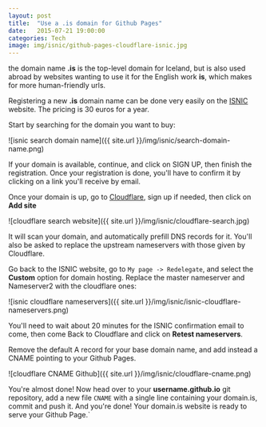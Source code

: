 ```yaml
---
layout: post
title:  "Use a .is domain for Github Pages"
date:   2015-07-21 19:00:00
categories: Tech
image: img/isnic/github-pages-cloudflare-isnic.jpg
---
```


the domain name **.is** is the top-level domain for Iceland, but is also used
abroad by websites wanting to use it for the English work **is**, which makes
for more human-friendly urls.


Registering a new **.is** domain name can be done very easily on the
[ISNIC](https://www.isnic.is/en/) website. The pricing is 30 euros for a year.

<!--more-->

Start by searching for the domain you want to buy:

![isnic search domain name]({{ site.url }}/img/isnic/search-domain-name.png)

If your domain is available, continue, and click on SIGN UP, then finish the
registration. Once your registration is done, you'll have to confirm it by
clicking on a link you'll receive by email.


Once your domain is up, go to [Cloudflare](https://www.cloudflare.com), sign up
if needed, then click on **Add site**

![cloudflare search website]({{ site.url }}/img/isnic/cloudflare-search.jpg)

It will scan your domain, and automatically prefill DNS records for it. You'll
also be asked to replace the upstream nameservers with those given by
Cloudflare.

Go back to the ISNIC website, go to `My page -> Redelegate`, and select the
**Custom** option for domain hosting. Replace the master nameserver and
Nameserver2 with the cloudflare ones:


![isnic cloudflare nameservers]({{ site.url }}/img/isnic/isnic-cloudflare-nameservers.png)


You'll need to wait about 20 minutes for the ISNIC confirmation email to come,
then come Back to Cloudflare and click on **Retest nameservers**.

Remove the default A record for your base domain name, and add instead
a CNAME pointing to your Github Pages.


![cloudflare CNAME Github]({{ site.url }}/img/isnic/cloudflare-cname.png)


You're almost done! Now head over to your **username.github.io** git repository,
add a new file `CNAME` with a single line containing your domain.is, commit and
push it. And you're done! Your domain.is website is ready to serve your Github
Page.`
